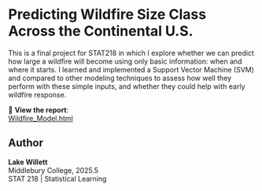 # Predicting Wildfire Size Class Across the Continental U.S.
This is a final project for STAT218 in which I explore whether we can predict how large a wildfire will become using only basic information: when and where it starts. 
I learned and implemented a Support Vector Machine (SVM) and compared to other modeling techniques to assess how well they perform with these simple inputs, and whether they could help with early wildfire response.

📄 **View the report**:  
[Wildfire_Model.html](./Stat218_FinalProj_WriteUp.html)

## Author
**Lake Willett**  
Middlebury College, 2025.5  
STAT 218 | Statistical Learning
